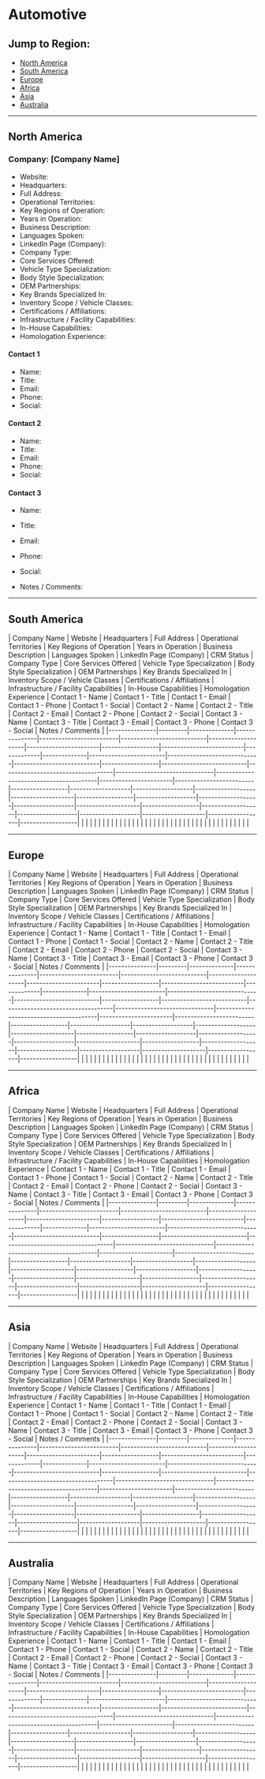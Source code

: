 # Automotive

## Jump to Region:
- [North America](#north-america)
- [South America](#south-america)
- [Europe](#europe)
- [Africa](#africa)
- [Asia](#asia)
- [Australia](#australia)

---

## North America

### Company: [Company Name]

- Website:
- Headquarters:
- Full Address:
- Operational Territories:
- Key Regions of Operation:
- Years in Operation:
- Business Description:
- Languages Spoken:
- LinkedIn Page (Company):
- Company Type:
- Core Services Offered:
- Vehicle Type Specialization:
- Body Style Specialization:
- OEM Partnerships:
- Key Brands Specialized In:
- Inventory Scope / Vehicle Classes:
- Certifications / Affiliations:
- Infrastructure / Facility Capabilities:
- In-House Capabilities:
- Homologation Experience:

#### Contact 1
- Name:
- Title:
- Email:
- Phone:
- Social:

#### Contact 2
- Name:
- Title:
- Email:
- Phone:
- Social:

#### Contact 3
- Name:
- Title:
- Email:
- Phone:
- Social:


- Notes / Comments:


---

## South America

| Company Name  | Website | Headquarters | Full Address  | Operational Territories | Key Regions of Operation  | Years in Operation | Business Description  | Languages Spoken | LinkedIn Page (Company)  | CRM Status  | Company Type | Core Services Offered  | Vehicle Type Specialization | Body Style Specialization | OEM Partnerships | Key Brands Specialized In | Inventory Scope / Vehicle Classes | Certifications / Affiliations | Infrastructure / Facility Capabilities | In-House Capabilities | Homologation Experience | Contact 1 - Name | Contact 1 - Title | Contact 1 - Email | Contact 1 - Phone | Contact 1 - Social | Contact 2 - Name | Contact 2 - Title | Contact 2 - Email | Contact 2 - Phone | Contact 2 - Social | Contact 3 - Name | Contact 3 - Title | Contact 3 - Email | Contact 3 - Phone | Contact 3 - Social | Notes / Comments |
|---------------|---------|--------------|---------------|-------------------------|---------------------------|--------------------|-----------------------|------------------|--------------------------|-------------|--------------|------------------------|-----------------------------|---------------------------|------------------|---------------------------|-----------------------------------|-------------------------------|----------------------------------------|-----------------------|-------------------------|------------------|-------------------|-------------------|-------------------|--------------------|------------------|-------------------|-------------------|-------------------|--------------------|------------------|-------------------|-------------------|-------------------|--------------------|------------------|------------------|
|               |         |              |               |                         |                           |                    |                       |                  |                          |             |              |                        |                             |                           |                  |                           |                                   |                               |                                        |                       |                         |                  |                   |                   |                   |                    |                  |                   |                   |                   |                    |                  |                   |                   |                   |                    |                  |                  |




---

## Europe

| Company Name  | Website | Headquarters | Full Address  | Operational Territories | Key Regions of Operation  | Years in Operation | Business Description  | Languages Spoken | LinkedIn Page (Company)  | CRM Status  | Company Type | Core Services Offered  | Vehicle Type Specialization | Body Style Specialization | OEM Partnerships | Key Brands Specialized In | Inventory Scope / Vehicle Classes | Certifications / Affiliations | Infrastructure / Facility Capabilities | In-House Capabilities | Homologation Experience | Contact 1 - Name | Contact 1 - Title | Contact 1 - Email | Contact 1 - Phone | Contact 1 - Social | Contact 2 - Name | Contact 2 - Title | Contact 2 - Email | Contact 2 - Phone | Contact 2 - Social | Contact 3 - Name | Contact 3 - Title | Contact 3 - Email | Contact 3 - Phone | Contact 3 - Social | Notes / Comments |
|---------------|---------|--------------|---------------|-------------------------|---------------------------|--------------------|-----------------------|------------------|--------------------------|-------------|--------------|------------------------|-----------------------------|---------------------------|------------------|---------------------------|-----------------------------------|-------------------------------|----------------------------------------|-----------------------|-------------------------|------------------|-------------------|-------------------|-------------------|--------------------|------------------|-------------------|-------------------|-------------------|--------------------|------------------|-------------------|-------------------|-------------------|--------------------|------------------|------------------|
|               |         |              |               |                         |                           |                    |                       |                  |                          |             |              |                        |                             |                           |                  |                           |                                   |                               |                                        |                       |                         |                  |                   |                   |                   |                    |                  |                   |                   |                   |                    |                  |                   |                   |                   |                    |                  |                  |




---

## Africa

| Company Name  | Website | Headquarters | Full Address  | Operational Territories | Key Regions of Operation  | Years in Operation | Business Description  | Languages Spoken | LinkedIn Page (Company)  | CRM Status  | Company Type | Core Services Offered  | Vehicle Type Specialization | Body Style Specialization | OEM Partnerships | Key Brands Specialized In | Inventory Scope / Vehicle Classes | Certifications / Affiliations | Infrastructure / Facility Capabilities | In-House Capabilities | Homologation Experience | Contact 1 - Name | Contact 1 - Title | Contact 1 - Email | Contact 1 - Phone | Contact 1 - Social | Contact 2 - Name | Contact 2 - Title | Contact 2 - Email | Contact 2 - Phone | Contact 2 - Social | Contact 3 - Name | Contact 3 - Title | Contact 3 - Email | Contact 3 - Phone | Contact 3 - Social | Notes / Comments |
|---------------|---------|--------------|---------------|-------------------------|---------------------------|--------------------|-----------------------|------------------|--------------------------|-------------|--------------|------------------------|-----------------------------|---------------------------|------------------|---------------------------|-----------------------------------|-------------------------------|----------------------------------------|-----------------------|-------------------------|------------------|-------------------|-------------------|-------------------|--------------------|------------------|-------------------|-------------------|-------------------|--------------------|------------------|-------------------|-------------------|-------------------|--------------------|------------------|------------------|
|               |         |              |               |                         |                           |                    |                       |                  |                          |             |              |                        |                             |                           |                  |                           |                                   |                               |                                        |                       |                         |                  |                   |                   |                   |                    |                  |                   |                   |                   |                    |                  |                   |                   |                   |                    |                  |                  |




---

## Asia

| Company Name  | Website | Headquarters | Full Address  | Operational Territories | Key Regions of Operation  | Years in Operation | Business Description  | Languages Spoken | LinkedIn Page (Company)  | CRM Status  | Company Type | Core Services Offered  | Vehicle Type Specialization | Body Style Specialization | OEM Partnerships | Key Brands Specialized In | Inventory Scope / Vehicle Classes | Certifications / Affiliations | Infrastructure / Facility Capabilities | In-House Capabilities | Homologation Experience | Contact 1 - Name | Contact 1 - Title | Contact 1 - Email | Contact 1 - Phone | Contact 1 - Social | Contact 2 - Name | Contact 2 - Title | Contact 2 - Email | Contact 2 - Phone | Contact 2 - Social | Contact 3 - Name | Contact 3 - Title | Contact 3 - Email | Contact 3 - Phone | Contact 3 - Social | Notes / Comments |
|---------------|---------|--------------|---------------|-------------------------|---------------------------|--------------------|-----------------------|------------------|--------------------------|-------------|--------------|------------------------|-----------------------------|---------------------------|------------------|---------------------------|-----------------------------------|-------------------------------|----------------------------------------|-----------------------|-------------------------|------------------|-------------------|-------------------|-------------------|--------------------|------------------|-------------------|-------------------|-------------------|--------------------|------------------|-------------------|-------------------|-------------------|--------------------|------------------|------------------|
|               |         |              |               |                         |                           |                    |                       |                  |                          |             |              |                        |                             |                           |                  |                           |                                   |                               |                                        |                       |                         |                  |                   |                   |                   |                    |                  |                   |                   |                   |                    |                  |                   |                   |                   |                    |                  |                  |




---

## Australia

| Company Name  | Website | Headquarters | Full Address  | Operational Territories | Key Regions of Operation  | Years in Operation | Business Description  | Languages Spoken | LinkedIn Page (Company)  | CRM Status  | Company Type | Core Services Offered  | Vehicle Type Specialization | Body Style Specialization | OEM Partnerships | Key Brands Specialized In | Inventory Scope / Vehicle Classes | Certifications / Affiliations | Infrastructure / Facility Capabilities | In-House Capabilities | Homologation Experience | Contact 1 - Name | Contact 1 - Title | Contact 1 - Email | Contact 1 - Phone | Contact 1 - Social | Contact 2 - Name | Contact 2 - Title | Contact 2 - Email | Contact 2 - Phone | Contact 2 - Social | Contact 3 - Name | Contact 3 - Title | Contact 3 - Email | Contact 3 - Phone | Contact 3 - Social | Notes / Comments |
|---------------|---------|--------------|---------------|-------------------------|---------------------------|--------------------|-----------------------|------------------|--------------------------|-------------|--------------|------------------------|-----------------------------|---------------------------|------------------|---------------------------|-----------------------------------|-------------------------------|----------------------------------------|-----------------------|-------------------------|------------------|-------------------|-------------------|-------------------|--------------------|------------------|-------------------|-------------------|-------------------|--------------------|------------------|-------------------|-------------------|-------------------|--------------------|------------------|------------------|
|               |         |              |               |                         |                           |                    |                       |                  |                          |             |              |                        |                             |                           |                  |                           |                                   |                               |                                        |                       |                         |                  |                   |                   |                   |                    |                  |                   |                   |                   |                    |                  |                   |                   |                   |                    |                  |                  |
